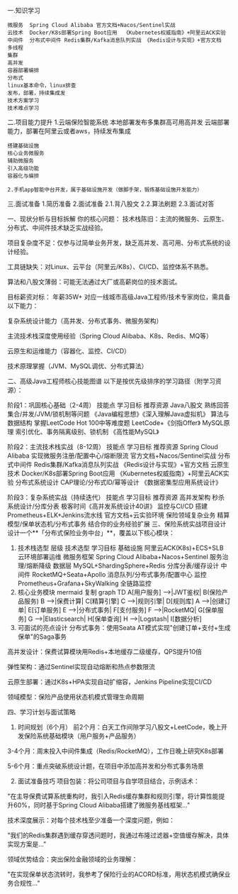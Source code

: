 一.知识学习

    微服务  Spring Cloud Alibaba 官方文档+Nacos/Sentinel实战
    云技术  Docker/K8s部署Spring Boot应用  《Kubernetes权威指南》+阿里云ACK实验
    中间件  分布式中间件	Redis集群/Kafka消息队列实战 《Redis设计与实现》+官方文档
    多线程
    集群
    高并发
    容器部署编排
    分布式
    linux基本命令，linux排查
    发布，部署，持续集成发
    技术方案学习
    技术难点学习

二.项目能力提升
    1.云端保险智能系统
        本地部署发布多集群高可用高并发
        云端部署能力，部署在阿里云或者aws，持续发布集成

    搭建基础设施
    核心业务微服务
    辅助微服务
    引入高级功能
    容器化与编排

    2.手机app智能中台开发，属于基础设施开发（做脚手架，锻炼基础设施开发能力）

三.面试准备
    1.简历准备
    2.面试准备
        2.1.背八股文
        2.2.算法刷题
        2.3.面试对答



一、现状分析与目标拆解
你的核心问题：
技术栈陈旧：主流的微服务、云原生、分布式、中间件技术缺乏实战经验。

项目复杂度不足：仅参与过简单业务开发，缺乏高并发、高可用、分布式系统的设计经验。

工具链缺失：对Linux、云平台（阿里云/K8s）、CI/CD、监控体系不熟悉。

算法和八股文薄弱：可能无法通过大厂或高薪岗位的技术面试。

目标薪资对标：
年薪35W+ 对应一线城市高级Java工程师/技术专家岗位，需具备以下能力：

复杂系统设计能力（高并发、分布式事务、微服务架构）

主流技术栈深度使用经验（Spring Cloud Alibaba、K8s、Redis、MQ等）

云原生和运维能力（容器化、监控、CI/CD）

技术原理掌握（JVM、MySQL调优、分布式算法）

二、高级Java工程师核心技能图谱
以下是按优先级排序的学习路径（附学习资源）：

阶段1：巩固核心基础（2-4周）
技能点	学习目标	推荐资源
Java八股文	熟练回答集合/并发/JVM/锁机制等问题	《Java编程思想》《深入理解Java虚拟机》
算法与数据结构	掌握LeetCode Hot 100中等难度题	LeetCode+《剑指Offer》
MySQL原理	索引优化、事务隔离级别、锁机制	《高性能MySQL》

阶段2：主流技术栈实战（8-12周）
技能点	学习目标	推荐资源
Spring Cloud Alibaba	实现微服务注册/配置中心/熔断限流	官方文档+Nacos/Sentinel实战
分布式中间件	Redis集群/Kafka消息队列实战	《Redis设计与实现》+官方文档
云原生技术	Docker/K8s部署Spring Boot应用	《Kubernetes权威指南》+阿里云ACK实验
分布式系统设计	CAP理论/分布式ID/幂等设计	《数据密集型应用系统设计》

阶段3：复杂系统实战（持续迭代）
技能点	学习目标	推荐资源
高并发架构	秒杀系统设计/分库分表	极客时间《高并发系统设计40讲》
监控与CI/CD	搭建Prometheus+ELK+Jenkins流水线	官方文档+云实验环境
保险领域复杂业务	精算模型/保单状态机/分布式事务	结合你的业务经验扩展
三、保险系统实战项目设计
设计一个**「分布式保险业务中台」**，覆盖以下核心模块：

1. 技术栈选型
层级	技术选型	学习目标
基础设施	阿里云ACK(K8s)+ECS+SLB	云环境部署运维
微服务框架	Spring Cloud Alibaba+Nacos+Sentinel	服务治理/熔断降级
数据层	MySQL+ShardingSphere+Redis	分库分表/缓存设计
中间件	RocketMQ+Seata+Apollo	消息队列/分布式事务/配置中心
监控	Prometheus+Grafana+SkyWalking	全链路监控
2. 核心业务模块
mermaid
复制
graph TD
  A[用户服务] -->|JWT鉴权| B(保险产品服务)
  B -->|保费计算| C[精算引擎]
  C -->|规则引擎| D[规则库]
  A -->|创建订单| E[订单服务]
  E -->|分布式事务| F[支付服务]
  F -->|RocketMQ| G[保单服务]
  G -->|Elasticsearch| H[保单查询]
  H -->|Logstash| I[数据分析]
3. 可面试的亮点设计
分布式事务：使用Seata AT模式实现"创建订单+支付+生成保单"的Saga事务

高并发设计：保费试算模块用Redis+本地缓存二级缓存，QPS提升10倍

弹性架构：通过Sentinel实现自动熔断和热点参数限流

云原生部署：通过K8s+HPA实现自动扩缩容，Jenkins Pipeline实现CI/CD

领域模型：保险产品使用状态机模式管理生命周期

四、学习计划与面试策略
1. 时间规划（6个月）
前2个月：白天工作间隙学习八股文+LeetCode，晚上开发保险系统基础模块（用户服务+产品服务）

3-4个月：周末投入中间件集成（Redis/RocketMQ），工作日晚上研究K8s部署

5-6个月：重点突破系统设计题，在项目中添加高并发和分布式事务场景

2. 面试准备技巧
项目包装：将公司项目与自学项目结合，示例话术：

"在主导保费试算系统重构时，我引入Redis缓存集群和规则引擎，将计算性能提升60%，同时基于Spring Cloud Alibaba搭建了微服务基线框架..."

技术深度展示：对每个技术栈至少准备一个深度问题，例如：

"我们的Redis集群遇到缓存穿透问题时，我通过布隆过滤器+空值缓存解决，具体实现方案是..."

领域优势结合：突出保险金融领域的业务理解：

"在实现保单状态流转时，我参考了保险行业的ACORD标准，用状态机模式确保业务合规性..."
